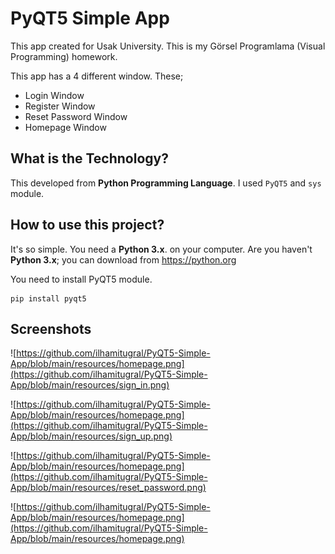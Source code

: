 # PyQT5 Simple App

This app created for Usak University. This is my Görsel Programlama (Visual Programming) homework.

This app has a 4 different window. These;
* Login Window
* Register Window
* Reset Password Window
* Homepage Window

## What is the Technology?
This developed from **Python Programming Language**. I used `PyQT5` and `sys` module.

## How to use this project?
It's so simple. You need a **Python 3.x**. on your computer. Are you haven't **Python 3.x**; you can download from https://python.org

You need to install PyQT5 module.
```
pip install pyqt5
```

## Screenshots

![https://github.com/ilhamitugral/PyQT5-Simple-App/blob/main/resources/homepage.png](https://github.com/ilhamitugral/PyQT5-Simple-App/blob/main/resources/sign_in.png)

![https://github.com/ilhamitugral/PyQT5-Simple-App/blob/main/resources/homepage.png](https://github.com/ilhamitugral/PyQT5-Simple-App/blob/main/resources/sign_up.png)

![https://github.com/ilhamitugral/PyQT5-Simple-App/blob/main/resources/homepage.png](https://github.com/ilhamitugral/PyQT5-Simple-App/blob/main/resources/reset_password.png)

![https://github.com/ilhamitugral/PyQT5-Simple-App/blob/main/resources/homepage.png](https://github.com/ilhamitugral/PyQT5-Simple-App/blob/main/resources/homepage.png)